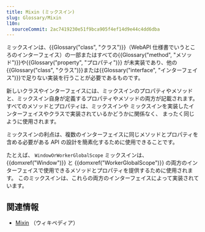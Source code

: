 ```yaml
---
title: Mixin (ミックスイン)
slug: Glossary/Mixin
l10n:
  sourceCommit: 2ac7419230e51f9bca905f4ef14d9e44c4dd6dba
---
```


ミックスインは、{{Glossary("class", "クラス")}}（WebAPI 仕様書でいうところのインターフェイス）の一部またはすべての{{Glossary("method", "メソッド")}}や{{Glossary("property", "プロパティ")}} が未実装であり、他の{{Glossary("class", "クラス")}}または{{Glossary("interface", "インターフェイス")}}で足りない実装を行うことが必要であるものです。

新しいクラスやインターフェイスには、ミックスインのプロパティやメソッドと、ミックスイン自身が定義するプロパティやメソッドの両方が記載されます。すべてのメソッドとプロパティは、ミックスインや ミックスインを実装したインターフェイスやクラスで実装されているかどうかに関係なく、 まったく同じように使用されます。

ミックスインの利点は、複数のインターフェイスに同じメソッドとプロパティを含める必要がある API の設計を簡素化するために使用できることです。

たとえば、 `WindowOrWorkerGlobalScope` ミックスインは、 {{domxref("Window")}} と {{domxref("WorkerGlobalScope")}} の両方のインターフェイスで使用できるメソッドとプロパティを提供するために使用されます。 このミックスインは、これらの両方のインターフェイスによって実装されています。

## 関連情報

- [Mixin](https://ja.wikipedia.org/wiki/Mixin) （ウィキペディア）
